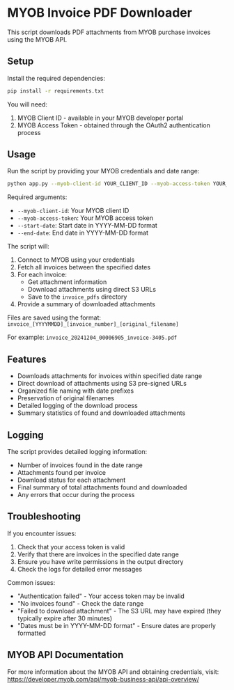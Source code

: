 # MYOB Invoice PDF Downloader

This script downloads PDF attachments from MYOB purchase invoices using the MYOB API.

## Setup

Install the required dependencies:
```bash
pip install -r requirements.txt
```

You will need:
1. MYOB Client ID - available in your MYOB developer portal
2. MYOB Access Token - obtained through the OAuth2 authentication process

## Usage

Run the script by providing your MYOB credentials and date range:
```bash
python app.py --myob-client-id YOUR_CLIENT_ID --myob-access-token YOUR_ACCESS_TOKEN --start-date 2024-01-01 --end-date 2024-12-31
```

Required arguments:
- `--myob-client-id`: Your MYOB client ID
- `--myob-access-token`: Your MYOB access token
- `--start-date`: Start date in YYYY-MM-DD format
- `--end-date`: End date in YYYY-MM-DD format

The script will:
1. Connect to MYOB using your credentials
2. Fetch all invoices between the specified dates
3. For each invoice:
   - Get attachment information
   - Download attachments using direct S3 URLs
   - Save to the `invoice_pdfs` directory
4. Provide a summary of downloaded attachments

Files are saved using the format:
`invoice_[YYYYMMDD]_[invoice_number]_[original_filename]`

For example:
`invoice_20241204_00006905_invoice-3405.pdf`

## Features

- Downloads attachments for invoices within specified date range
- Direct download of attachments using S3 pre-signed URLs
- Organized file naming with date prefixes
- Preservation of original filenames
- Detailed logging of the download process
- Summary statistics of found and downloaded attachments

## Logging

The script provides detailed logging information:
- Number of invoices found in the date range
- Attachments found per invoice
- Download status for each attachment
- Final summary of total attachments found and downloaded
- Any errors that occur during the process

## Troubleshooting

If you encounter issues:
1. Check that your access token is valid
2. Verify that there are invoices in the specified date range
3. Ensure you have write permissions in the output directory
4. Check the logs for detailed error messages

Common issues:
- "Authentication failed" - Your access token may be invalid
- "No invoices found" - Check the date range
- "Failed to download attachment" - The S3 URL may have expired (they typically expire after 30 minutes)
- "Dates must be in YYYY-MM-DD format" - Ensure dates are properly formatted

## MYOB API Documentation

For more information about the MYOB API and obtaining credentials, visit:
https://developer.myob.com/api/myob-business-api/api-overview/
